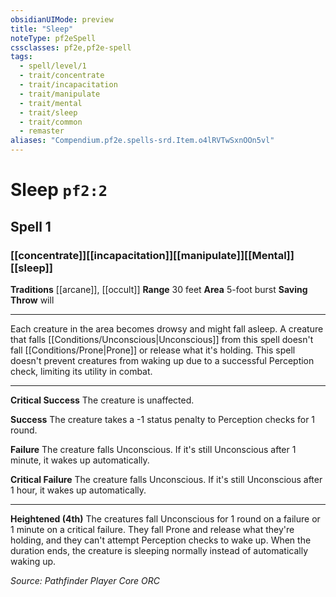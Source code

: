 ```yaml
---
obsidianUIMode: preview
title: "Sleep"
noteType: pf2eSpell
cssclasses: pf2e,pf2e-spell
tags:
  - spell/level/1
  - trait/concentrate
  - trait/incapacitation
  - trait/manipulate
  - trait/mental
  - trait/sleep
  - trait/common
  - remaster
aliases: "Compendium.pf2e.spells-srd.Item.o4lRVTwSxnOOn5vl" 
---
```

# Sleep  `pf2:2`  
## Spell 1
### [[concentrate]][[incapacitation]][[manipulate]][[Mental]][[sleep]]
**Traditions** [[arcane]], [[occult]]
**Range** 30 feet
**Area** 5-foot burst
**Saving Throw**  will
* * * 
Each creature in the area becomes drowsy and might fall asleep. A creature that falls [[Conditions/Unconscious|Unconscious]] from this spell doesn't fall [[Conditions/Prone|Prone]] or release what it's holding. This spell doesn't prevent creatures from waking up due to a successful Perception check, limiting its utility in combat.

* * *

**Critical Success** The creature is unaffected.

**Success** The creature takes a -1 status penalty to Perception checks for 1 round.

**Failure** The creature falls Unconscious. If it's still Unconscious after 1 minute, it wakes up automatically.

**Critical Failure** The creature falls Unconscious. If it's still Unconscious after 1 hour, it wakes up automatically.

* * *

**Heightened (4th)** The creatures fall Unconscious for 1 round on a failure or 1 minute on a critical failure. They fall Prone and release what they're holding, and they can't attempt Perception checks to wake up. When the duration ends, the creature is sleeping normally instead of automatically waking up.

*Source: Pathfinder Player Core*
*ORC*